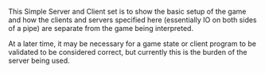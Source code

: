 This Simple Server and Client set is to show the basic setup of the game
and how the clients and servers specified here (essentially IO on
both sides of a pipe) are separate from the game being interpreted.

At a later time, it may be necessary for a game state or client program
to be validated to be considered correct, but currently this is the
burden of the server being used.
